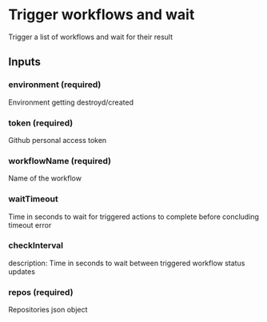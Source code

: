 # Trigger workflows and wait
Trigger a list of workflows and wait for their result

## Inputs

### environment (required)
Environment getting destroyd/created

### token (required)
Github personal access token

### workflowName (required)
Name of the workflow

### waitTimeout
Time in seconds to wait for triggered actions to complete before concluding timeout error

### checkInterval
description: Time in seconds to wait between triggered workflow status updates

### repos (required)
Repositories json object